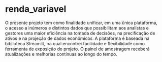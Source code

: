 # renda_variavel

O presente projeto tem como finalidade unificar, em uma única plataforma, o acesso a inúmeros e distintos dados que possibilitam aos analistas e gestores uma maior eficiência na tomada de decisões, na precificação de ativos e na projeção de dados econômicos. A plataforma é baseada na biblioteca Streamlit, na qual encontrei facilidade e flexibilidade como ferramenta de exposição do projeto. O painel de amostragem receberá atualizações e melhorias contínuas ao longo do tempo.
